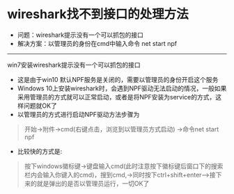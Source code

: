 # wireshark找不到接口的处理方法
* 问题：wireshark提示没有一个可以抓包的接口
* 解决方案：以管理员的身份在cmd中输入命令 net start npf 
-------
win7安装wireshark提示没有一个可以抓包的接口

* 这是由于win10 默认NPF服务是关闭的，需要以管理员的身份开启这个服务
* Windows 10上安装wireshark时，会遇到NPF驱动无法启动的情况，一般如果采用管理员的方式就可以正常启动，或者是将NPF安装为service的方式，这样问题就OK了
* 以管理员的方式进行启动NPF驱动方法步骤为
> 开始->附件->cmd(右键点击，浏览到以管理员方式启动) ->命令net start npf
* 比较快的方式是:
> 按下windows徽标键->键盘输入cmd(此时注意按下徽标键后窗口下的搜索栏内会输入你键入的cmd)，搜到cmd,->同时按下ctrl+shift+enter—>接下来的就是弹出的是否以管理员运行，一切OK了
